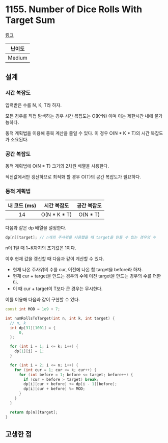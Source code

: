 # 1155. Number of Dice Rolls With Target Sum

[링크](https://leetcode.com/problems/number-of-dice-rolls-with-target-sum/)

| 난이도 |
| :----: |
| Medium |

## 설계

### 시간 복잡도

입력받은 수를 N, K, T라 하자.

모든 경우를 직접 탐색하는 경우 시간 복잡도는 O(K^N) 이며 이는 제한시간 내에 불가능하다.

동적 계획법을 이용해 중복 계산을 줄일 수 있다. 이 경우 O(N \* K \* T)의 시간 복잡도가 소요된다.

### 공간 복잡도

동적 계획법에 O(N \* T) 크기의 2차원 배열을 사용한다.

직전값에서만 갱신하므로 최적화 할 경우 O(T)의 공간 복잡도가 필요하다.

### 동적 계획법

| 내 코드 (ms) |  시간 복잡도   | 공간 복잡도 |
| :----------: | :------------: | :---------: |
|      14      | O(N \* K \* T) |  O(N \* T)  |

다음과 같은 dp 배열을 설정한다.

```cpp
dp[n][target]; // n개의 주사위를 사용했을 때 target을 만들 수 있는 경우의 수
```

n이 1일 때 1~K까지의 초기값은 1이다.

이후 현재 값을 갱신할 때 다음과 같이 계산할 수 있다.

- 현재 나온 주사위의 수를 cur, 이전에 나온 합 target을 before라 하자.
- 현재 cur + target을 만드는 경우의 수에 이전 target을 만드는 경우의 수를 더한다.
- 이 때 cur + target이 T보다 큰 경우는 무시한다.

이를 이용해 다음과 같이 구현할 수 있다.

```cpp
const int MOD = 1e9 + 7;

int numRollsToTarget(int n, int k, int target) {
  // n, k
  int dp[31][1001] = {
      0,
  };

  for (int i = 1; i <= k; i++) {
    dp[1][i] = 1;
  }

  for (int i = 2; i <= n; i++) {
    for (int cur = 1; cur <= k; cur++) {
      for (int before = 1; before <= target; before++) {
        if (cur + before > target) break;
        dp[i][cur + before] += dp[i - 1][before];
        dp[i][cur + before] %= MOD;
      }
    }
  }

  return dp[n][target];
}
```

## 고생한 점
